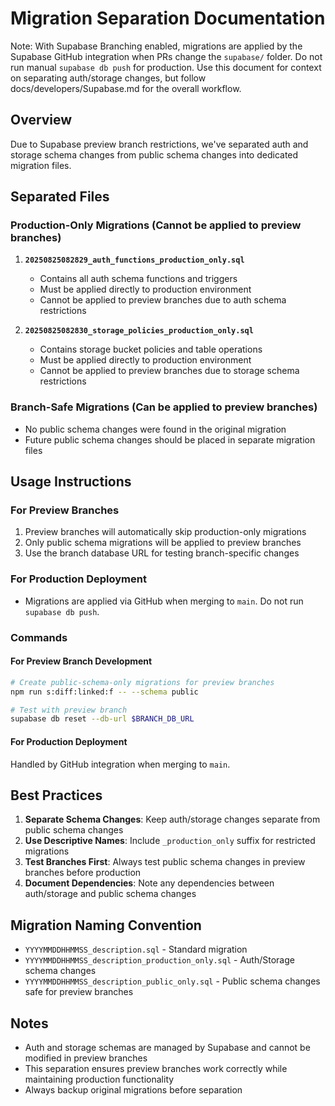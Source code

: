 # Migration Separation Documentation

Note: With Supabase Branching enabled, migrations are applied by the Supabase GitHub integration when PRs change the `supabase/` folder. Do not run manual `supabase db push` for production. Use this document for context on separating auth/storage changes, but follow docs/developers/Supabase.md for the overall workflow.

## Overview

Due to Supabase preview branch restrictions, we've separated auth and storage schema changes from public schema changes into dedicated migration files.

## Separated Files

### Production-Only Migrations (Cannot be applied to preview branches)

1. **`20250825082829_auth_functions_production_only.sql`**
   - Contains all auth schema functions and triggers
   - Must be applied directly to production environment
   - Cannot be applied to preview branches due to auth schema restrictions

2. **`20250825082830_storage_policies_production_only.sql`**
   - Contains storage bucket policies and table operations
   - Must be applied directly to production environment
   - Cannot be applied to preview branches due to storage schema restrictions

### Branch-Safe Migrations (Can be applied to preview branches)

- No public schema changes were found in the original migration
- Future public schema changes should be placed in separate migration files

## Usage Instructions

### For Preview Branches

1. Preview branches will automatically skip production-only migrations
2. Only public schema migrations will be applied to preview branches
3. Use the branch database URL for testing branch-specific changes

### For Production Deployment

- Migrations are applied via GitHub when merging to `main`. Do not run `supabase db push`.

### Commands

#### For Preview Branch Development

```bash
# Create public-schema-only migrations for preview branches
npm run s:diff:linked:f -- --schema public

# Test with preview branch
supabase db reset --db-url $BRANCH_DB_URL
```

#### For Production Deployment

Handled by GitHub integration when merging to `main`.

## Best Practices

1. **Separate Schema Changes**: Keep auth/storage changes separate from public schema changes
2. **Use Descriptive Names**: Include `_production_only` suffix for restricted migrations
3. **Test Branches First**: Always test public schema changes in preview branches before production
4. **Document Dependencies**: Note any dependencies between auth/storage and public schema changes

## Migration Naming Convention

- `YYYYMMDDHHMMSS_description.sql` - Standard migration
- `YYYYMMDDHHMMSS_description_production_only.sql` - Auth/Storage schema changes
- `YYYYMMDDHHMMSS_description_public_only.sql` - Public schema changes safe for preview branches

## Notes

- Auth and storage schemas are managed by Supabase and cannot be modified in preview branches
- This separation ensures preview branches work correctly while maintaining production functionality
- Always backup original migrations before separation
